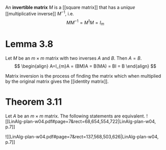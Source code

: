 
An **invertible matrix** $M$ is a [[square matrix]] that has a *unique* [[multiplicative inverse]] $M^{-1}$, i.e.
$$
MM^{-1}=M^{1}M=I_{m}
$$ 

# Lemma 3.8
Let $M$ be an $m \times m$ matrix with two inverses $A$ and $B$. Then $A=B$.
$$
\begin{align}
A=I_{m}A = (BM)A = B(MA) = BI = B
\end{align}
$$

Matrix inversion is the process of finding the matrix which when multiplied by the original matrix gives the [[identity matrix]].


# Theorem 3.11
Let $A$ be an $m \times m$ matrix. The following statements are equivalent.
![[LinAlg-plan-w04.pdf#page=7&rect=68,654,554,722|LinAlg-plan-w04, p.7]]

![[LinAlg-plan-w04.pdf#page=7&rect=137,568,503,626|LinAlg-plan-w04, p.7]]


